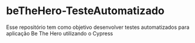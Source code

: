 # beTheHero-TesteAutomatizado
Esse repositório tem como objetivo desenvolver testes automatizados para aplicação Be The Hero utilizando o Cypress

